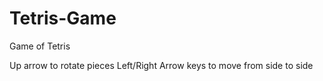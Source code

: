 # Tetris-Game
Game of Tetris

Up arrow to rotate pieces 
Left/Right Arrow keys to move from side to side 
